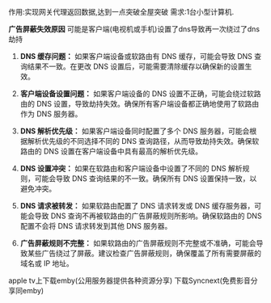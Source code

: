 作用:实现网关代理返回数据,达到一点突破全屋突破
需求:1台小型计算机.

**广告屏蔽失效原因**
可能是客户端(电视机或手机)设置了dns导致再一次绕过了dns劫持

1. **DNS 缓存问题：** 如果客户端设备或软路由有 DNS 缓存，可能会导致 DNS 查询结果不一致。在更改 DNS 设置后，可能需要清除缓存以确保新的设置生效。
    
2. **客户端设备设置问题：** 如果客户端设备的 DNS 设置不正确，可能会绕过软路由的 DNS 设置，导致劫持失效。确保所有客户端设备都正确地使用了软路由作为 DNS 服务器。
    
3. **DNS 解析优先级：** 如果客户端设备同时配置了多个 DNS 服务器，可能会根据解析优先级的不同选择不同的 DNS 查询路径，从而导致劫持失效。确保软路由的 DNS 设置在客户端设备中具有最高的解析优先级。
    
4. **DNS 设置冲突：** 如果在软路由和客户端设备中设置了不同的 DNS 解析规则，可能会导致 DNS 查询结果的不一致。确保所有 DNS 设置保持一致，以避免冲突。
    
5. **DNS 请求被转发：** 如果软路由配置了 DNS 请求转发或 DNS 缓存服务器，可能会导致 DNS 查询不再被软路由的广告屏蔽规则所影响。确保软路由的 DNS 配置不会将 DNS 请求转发到其他 DNS 服务器。
    
6. **广告屏蔽规则不完整：** 如果软路由的广告屏蔽规则不完整或不准确，可能会导致某些广告绕过了屏蔽。建议检查广告屏蔽规则，确保覆盖了所有需要屏蔽的域名或 IP 地址。

apple tv上下载emby(公用服务器提供各种资源分享)
下载Syncnext(免费影音分享同emby)
